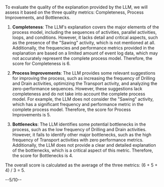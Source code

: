 To evaluate the quality of the explanation provided by the LLM, we will assess it based on the three quality metrics: Completeness, Process Improvements, and Bottlenecks.

1. **Completeness**: The LLM's explanation covers the major elements of the process model, including the sequences of activities, parallel activities, loops, and conditions. However, it lacks detail and critical aspects, such as the presence of the "Sawing" activity, which is not mentioned at all. Additionally, the frequencies and performance metrics provided in the explanation are based on a limited amount of event log data, which may not accurately represent the complete process model. Therefore, the score for Completeness is 6.

2. **Process Improvements**: The LLM provides some relevant suggestions for improving the process, such as increasing the frequency of Drilling and Drain activities, optimizing the Transport activity, and analyzing the zero-performance sequences. However, these suggestions lack completeness and do not take into account the complete process model. For example, the LLM does not consider the "Sawing" activity, which has a significant frequency and performance metric in the complete process model. Therefore, the score for Process Improvements is 5.

3. **Bottlenecks**: The LLM identifies some potential bottlenecks in the process, such as the low frequency of Drilling and Drain activities. However, it fails to identify other major bottlenecks, such as the high frequency of Transport activities with zero performance metrics. Additionally, the LLM does not provide a clear and detailed explanation of the bottlenecks, which is a critical aspect of this metric. Therefore, the score for Bottlenecks is 4.

The overall score is calculated as the average of the three metrics: (6 + 5 + 4) / 3 = 5.

--5/10--
